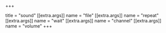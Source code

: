 +++

title = "sound"
[[extra.args]]
name = "file"
[[extra.args]]
name = "repeat"
[[extra.args]]
name = "wait"
[[extra.args]]
name = "channel"
[[extra.args]]
name = "volume"
+++
